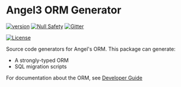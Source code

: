 # Angel3 ORM Generator

[![version](https://img.shields.io/badge/pub-v4.0.0-brightgreen)](https://pub.dartlang.org/packages/angel3_orm_generator)
[![Null Safety](https://img.shields.io/badge/null-safety-brightgreen)](https://dart.dev/null-safety)
[![Gitter](https://img.shields.io/gitter/room/angel_dart/discussion)](https://gitter.im/angel_dart/discussion)

[![License](https://img.shields.io/github/license/dukefirehawk/angel)](https://github.com/dukefirehawk/angel/tree/angel3/packages/orm/angel3_orm_generator/LICENSE)

Source code generators for Angel's ORM.
This package can generate:

* A strongly-typed ORM
* SQL migration scripts

For documentation about the ORM, see [Developer Guide](https://angel3-docs.dukefirehawk.com/guides/orm)
